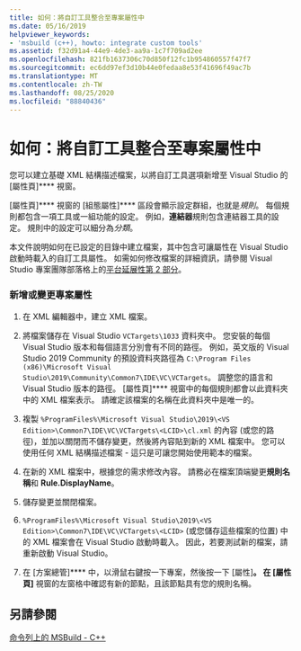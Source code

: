 ```yaml
---
title: 如何：將自訂工具整合至專案屬性中
ms.date: 05/16/2019
helpviewer_keywords:
- 'msbuild (c++), howto: integrate custom tools'
ms.assetid: f32d91a4-44e9-4de3-aa9a-1c7f709ad2ee
ms.openlocfilehash: 821fb1637306c70d850f12fc1b954860557f47f7
ms.sourcegitcommit: ec6dd97ef3d10b44e0fedaa8e53f41696f49ac7b
ms.translationtype: MT
ms.contentlocale: zh-TW
ms.lasthandoff: 08/25/2020
ms.locfileid: "88840436"
---
```

# <a name="how-to-integrate-custom-tools-into-the-project-properties"></a>如何：將自訂工具整合至專案屬性中

您可以建立基礎 XML 結構描述檔案，以將自訂工具選項新增至 Visual Studio 的 [屬性頁]**** 視窗。

[屬性頁]**** 視窗的 [組態屬性]**** 區段會顯示設定群組，也就是*規則*。 每個規則都包含一項工具或一組功能的設定。 例如，**連結器**規則包含連結器工具的設定。 規則中的設定可以細分為*分類*。

本文件說明如何在已設定的目錄中建立檔案，其中包含可讓屬性在 Visual Studio 啟動時載入的自訂工具屬性。 如需如何修改檔案的詳細資訊，請參閱 Visual Studio 專案團隊部落格上的[平台延展性第 2 部分](/archive/blogs/vsproject/platform-extensibility-part-2)。

### <a name="to-add-or-change-project-properties"></a>新增或變更專案屬性

1. 在 XML 編輯器中，建立 XML 檔案。

1. 將檔案儲存在 Visual Studio `VCTargets\1033` 資料夾中。 您安裝的每個 Visual Studio 版本和每個語言分別會有不同的路徑。 例如，英文版的 Visual Studio 2019 Community 的預設資料夾路徑為 `C:\Program Files (x86)\Microsoft Visual Studio\2019\Community\Common7\IDE\VC\VCTargets`。 調整您的語言和 Visual Studio 版本的路徑。 [屬性頁]**** 視窗中的每個規則都會以此資料夾中的 XML 檔案表示。 請確定該檔案的名稱在此資料夾中是唯一的。

1. 複製 `%ProgramFiles%\Microsoft Visual Studio\2019\<VS Edition>\Common7\IDE\VC\VCTargets\<LCID>\cl.xml` 的內容 (或您的路徑)，並加以關閉而不儲存變更，然後將內容貼到新的 XML 檔案中。 您可以使用任何 XML 結構描述檔案 - 這只是可讓您開始使用範本的檔案。

1. 在新的 XML 檔案中，根據您的需求修改內容。 請務必在檔案頂端變更**規則名稱**和 **Rule.DisplayName**。

1. 儲存變更並關閉檔案。

1. `%ProgramFiles%\Microsoft Visual Studio\2019\<VS Edition>\Common7\IDE\VC\VCTargets\<LCID>` (或您儲存這些檔案的位置) 中的 XML 檔案會在 Visual Studio 啟動時載入。 因此，若要測試新的檔案，請重新啟動 Visual Studio。

1. 在 [方案總管]**** 中，以滑鼠右鍵按一下專案，然後按一下 [屬性]****。 在 [屬性頁]**** 視窗的左窗格中確認有新的節點，且該節點具有您的規則名稱。

## <a name="see-also"></a>另請參閱

[命令列上的 MSBuild - C++](msbuild-visual-cpp.md)
